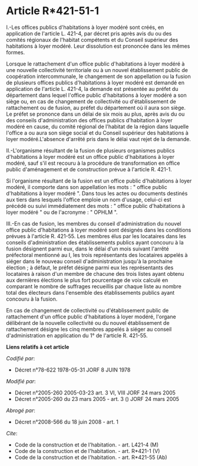 # Article R*421-51-1

I.-Les offices publics d'habitations à loyer modéré sont créés, en application de l'article L. 421-4, par décret pris après
avis du ou des comités régionaux de l'habitat compétents et du Conseil supérieur des habitations à loyer modéré. Leur
dissolution est prononcée dans les mêmes formes. 

Lorsque le rattachement d'un office public d'habitations à loyer modéré à une nouvelle collectivité territoriale ou à un
nouvel établissement public de coopération intercommunale, le changement de son appellation ou la fusion de plusieurs offices
publics d'habitations à loyer modéré est demandé en application de l'article L. 421-4, la demande est présentée au préfet du
département dans lequel l'office public d'habitations à loyer modéré a son siège ou, en cas de changement de collectivité ou
d'établissement de rattachement ou de fusion, au préfet du département où il aura son siège. Le préfet se prononce dans un
délai de six mois au plus, après avis du ou des conseils d'administration des offices publics d'habitation à loyer modéré en
cause, du comité régional de l'habitat de la région dans laquelle l'office a ou aura son siège social et du Conseil supérieur
des habitations à loyer modéré.L'absence d'arrêté pris dans le délai vaut rejet de la demande. 

II.-L'organisme résultant de la fusion de plusieurs organismes publics d'habitations à loyer modéré est un office public
d'habitations à loyer modéré, sauf s'il est recouru à la procédure de transformation en office public d'aménagement et de
construction prévue à l'article R. 421-1. 

Si l'organisme résultant de la fusion est un office public d'habitations à loyer modéré, il comporte dans son appellation les
mots : " office public d'habitations à loyer modéré ". Dans tous les actes ou documents destinés aux tiers dans lesquels
l'office emploie un nom d'usage, celui-ci est précédé ou suivi immédiatement des mots : " office public d'habitations à loyer
modéré " ou de l'acronyme : " OPHLM ". 

III.-En cas de fusion, les membres du conseil d'administration du nouvel office public d'habitations à loyer modéré sont
désignés dans les conditions prévues à l'article R. 421-55. Les membres élus par les locataires dans les conseils
d'administration des établissements publics ayant concouru à la fusion désignent parmi eux, dans le délai d'un mois suivant
l'arrêté préfectoral mentionné au I, les trois représentants des locataires appelés à siéger dans le nouveau conseil
d'administration jusqu'à la prochaine élection ; à défaut, le préfet désigne parmi eux les représentants des locataires à
raison d'un membre de chacune des trois listes ayant obtenu aux dernières élections le plus fort pourcentage de voix calculé
en comparant le nombre de suffrages recueillis par chaque liste au nombre total des électeurs dans l'ensemble des
établissements publics ayant concouru à la fusion. 

En cas de changement de collectivité ou d'établissement public de rattachement d'un office public d'habitations à loyer
modéré, l'organe délibérant de la nouvelle collectivité ou du nouvel établissement de rattachement désigne les cinq membres
appelés à siéger au conseil d'administration en application du 1° de l'article R. 421-55.

**Liens relatifs à cet article**

_Codifié par_:

  - Décret n°78-622 1978-05-31 JORF 8 JUIN 1978

_Modifié par_:

  - Décret n°2005-260 2005-03-23 art. 3 VI, VIII JORF 24 mars 2005
  - Décret n°2005-260 du 23 mars 2005 - art. 3 () JORF 24 mars 2005

_Abrogé par_:

  - Décret n°2008-566 du 18 juin 2008 - art. 1

_Cite_:

  - Code de la construction et de l'habitation. - art. L421-4 (M)
  - Code de la construction et de l'habitation. - art. R*421-1 (V)
  - Code de la construction et de l'habitation. - art. R*421-55 (Ab)
